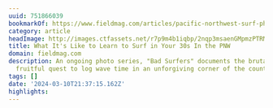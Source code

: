 ```yaml
---
uuid: 751866039
bookmarkOf: https://www.fieldmag.com/articles/pacific-northwest-surf-photography
category: article
headImage: http://images.ctfassets.net/r7p9m4b1iqbp/2nqp3msaenGMpmzPTRMWJY/50acf837ebff52cbaee82e3194a70894/Josh-Poehlein-PNW-Bad-Surfers-hero.jpg?w=1000
title: What It's Like to Learn to Surf in Your 30s In the PNW
domain: fieldmag.com
description: An ongoing photo series, "Bad Surfers" documents the brutal but sometimes
  fruitful quest to log wave time in an unforgiving corner of the country
tags: []
date: '2024-03-10T21:37:15.162Z'
highlights: 
---
```




